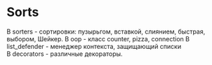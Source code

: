# Sorts
В sorters - сортировки: пузырьгом, вставкой, слиянием, быстрая, выбором, Шейкер.
В oop - класс counter, pizza, connection
В list_defender - менеджер контекста, защищающий списки\
В decorators - различные декораторы.

